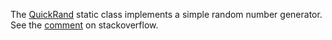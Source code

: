 ﻿---
uid: quickrand-overview
---

The [QuickRand](<xref:Tomate.QuickRand>) static class implements a simple random number generator. See the [comment](https://stackoverflow.com/a/1640399/802124) on stackoverflow.